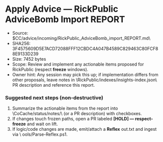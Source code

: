 # Apply Advice — RickPublic AdviceBomb Import REPORT

- Source: \$CC/advice/incoming/RickPublic_AdviceBomb_import_REPORT.md\
- SHA256: 3F4575609D5E7ACD72088FFF12CBDC4A047B4589C829463C80FCF88E9133D239
- Size: 7452 bytes
- Scope: Review and implement any actionable items proposed for RickPublic (respect **freeze** windows).
- Owner hint: Any session may pick this up; if implementation differs from other proposals, leave notes in \RickPublic/indexes/insights-index.json\ PR description and reference this report.

### Suggested next steps (non-destructive)
1) Summarize the actionable items from the report into \CoCache/status/notes/\ (or a PR description) with checkboxes.
2) If changes touch frozen paths, open a PR labeled **[HOLD] — respect-freeze** and wait on lift.
3) If logic/code changes are made, emit/attach a **Reflex** out.txt and ingest via \	ools/Parse-Reflex.ps1\.


